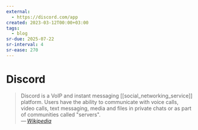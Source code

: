 ```yaml
---
external:
  - https://discord.com/app
created: 2023-03-12T00:00+03:00
tags:
  - blog
sr-due: 2025-07-22
sr-interval: 4
sr-ease: 270
---
```


# Discord

> Discord is a VoIP and instant messaging [[social_networking_service]] platform. Users have the ability to communicate with voice calls, video calls, text messaging, media and files in private chats or as part of communities called "servers".\
> — <cite>[Wikipedia](https://en.wikipedia.org/wiki/Discord_(software))</cite>
